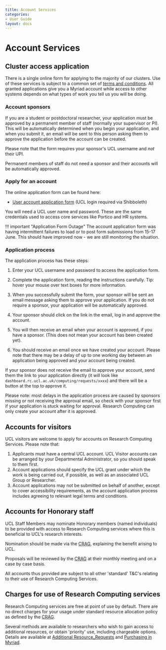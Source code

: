 ```yaml
---
title: Account Services
categories:
- User Guide
layout: docs
---
```


# Account Services

## Cluster access application

There is a single online form for applying to the majority of our clusters.
Use of these services is subject to a common set of
[terms and conditions](Terms_and_Conditions.md).
All granted applications give you a Myriad account while access to other systems
depends on what types of work you tell us you will be doing.

### Account sponsors

If you are a student or postdoctoral researcher, your application must be
approved by a permanent member of staff (normally your supervisor or PI).
This will be automatically determined when you begin your
application, and when you submit it, an email will be sent to this person asking
them to approve the application before the account can be created.

Please note that the form requires your sponsor's UCL username and _not_ their UPI.

Permanent members of staff do not need a sponsor and their accounts will be
automatically approved.

### Apply for an account

The online application form can be found here:

* [User account application form](https://signup.rc.ucl.ac.uk/computing/requests/new)
  (UCL login required via Shibboleth)

You will need a UCL user name and password. These are the same credentials used
to access core services like Portico and HR systems.

!!! important "Application Form Outage"
    The account application form was having intermittent failures to load or to post
    form submissions from 15-17 June. This should have improved now - we are still 
    monitoring the situation.

### Application process

The application process has these steps:

1. Enter your UCL username and password to access the application form.

2. Complete the application form, reading the instructions carefully. Tip: hover
   your mouse over text boxes for more information.

3. When you successfully submit the form, your sponsor will be sent an email message
   asking them to approve your application. If you do not require a sponsor,
   your application will be automatically approved.

4. Your sponsor should click on the link in the email, log in and approve the account.

5. You will then receive an email when your account is approved, if you have a
   sponsor. (This does not mean your account has been created yet).

6. You should receive an email once we have created your account. Please note
   that there may be a delay of up to one working day between an application
   being approved and your account being created.

If your sponsor does not receive the email to approve your account, send them
the link to your application directly (it will look like
`dashboard.rc.ucl.ac.uk/computing/requests/xxxx`) and there will be a button at
the top to approve it.

Please note: most delays in the application process are caused by sponsors
missing or not receiving the approval email, so check with your sponsor first if
your application is stuck waiting for approval. Research Computing can only
create your account after it is approved.

## Accounts for visitors

UCL visitors are welcome to apply for accounts on Research Computing Services.
Please note that:

1. Applicants must have a central UCL account. UCL Visitor accounts can be
   arranged by your Departmental Administrator, so you should speak to them
   first.
2. Account applications should specify the UCL grant under which the work is
   being carried out, if possible, as well as an associated UCL Group or
   Researcher.
3. Account applications may not be submitted on behalf of another, except to
   cover accessibility requirements, as the account application process includes
   agreeing to relevant legal terms and conditions.

## Accounts for Honorary staff

UCL Staff Members may nominate Honorary members (named individuals) to be
provided with access to Research Computing services where this is beneficial to
UCL's research interests.

Nomination should be made via the
[CRAG](http://www.ucl.ac.uk/isd/about/governance/research-it/crag), explaining
the benefit arising to UCL.

Proposals will be reviewed by the
[CRAG](http://www.ucl.ac.uk/isd/about/governance/research-it/crag) at their
monthly meeting and on a case by case basis.

All accounts thus provided are subject to all other 'standard' T&C's relating to
their use of Research Computing Services.

## Charges for use of Research Computing services

Research Computing services are free at point of use by default. There are no
direct charges for your usage under standard resource allocation policy as
defined by the
[CRAG](http://www.ucl.ac.uk/isd/about/governance/research-it/crag).

Several methods are available to researchers who wish to gain access to
additional resources, or obtain 'priority' use, including chargeable options.
Details are available at
[Additional Resource_Requests](Additional_Resource_Requests.md)
and [Purchasing in Myriad](Paid-For_Resources/Purchasing_in_Myriad.md).

